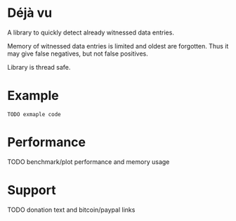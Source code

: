 # Déjà vu

A library to quickly detect already witnessed data entries.

Memory of witnessed data entries is limited and oldest are forgotten.
Thus it may give false negatives, but not false positives.

Library is thread safe.


# Example

```
TODO exmaple code

```


# Performance

TODO benchmark/plot performance and memory usage


# Support

TODO donation text and bitcoin/paypal links
